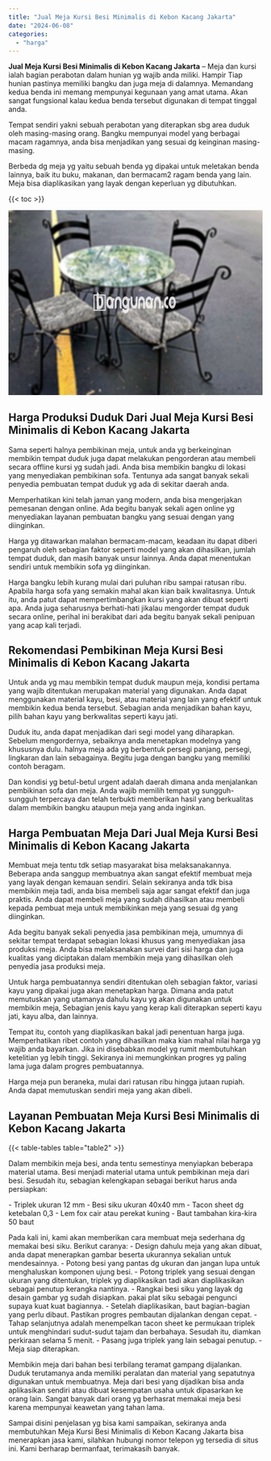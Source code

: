 ```yaml
---
title: "Jual Meja Kursi Besi Minimalis di Kebon Kacang Jakarta"
date: "2024-06-08"
categories: 
  - "harga"
---
```


**Jual Meja Kursi Besi Minimalis di Kebon Kacang Jakarta** – Meja dan kursi ialah bagian perabotan dalam hunian yg wajib anda miliki. Hampir Tiap hunian pastinya memiliki bangku dan juga meja di dalamnya. Memandang kedua benda ini memang mempunyai kegunaan yang amat utama. Akan sangat fungsional kalau kedua benda tersebut digunakan di tempat tinggal anda.

Tempat sendiri yakni sebuah perabotan yang diterapkan sbg area duduk oleh masing-masing orang. Bangku mempunyai model yang berbagai macam ragamnya, anda bisa menjadikan yang sesuai dg keinginan masing-masing.

Berbeda dg meja yg yaitu sebuah benda yg dipakai untuk meletakan benda lainnya, baik itu buku, makanan, dan bermacam2 ragam benda yang lain. Meja bisa diaplikasikan yang layak dengan keperluan yg dibutuhkan.

{{< toc >}}

![Jual Meja Kursi Besi Minimalis di Kebon Kacang Jakarta](/images/jual-meja-besi-murah29.png)

## Harga Produksi Duduk Dari Jual Meja Kursi Besi Minimalis di Kebon Kacang Jakarta

Sama seperti halnya pembikinan meja, untuk anda yg berkeinginan membikin tempat duduk juga dapat melakukan pengorderan atau membeli secara offline kursi yg sudah jadi. Anda bisa membikin bangku di lokasi yang menyediakan pembikinan sofa. Tentunya ada sangat banyak sekali penyedia pembuatan tempat duduk yg ada di sekitar daerah anda.

Memperhatikan kini telah jaman yang modern, anda bisa mengerjakan pemesanan dengan online. Ada begitu banyak sekali agen online yg menyediakan layanan pembuatan bangku yang sesuai dengan yang diinginkan.

Harga yg ditawarkan malahan bermacam-macam, keadaan itu dapat diberi pengaruh oleh sebagian faktor seperti model yang akan dihasilkan, jumlah tempat duduk, dan masih banyak unsur lainnya. Anda dapat menentukan sendiri untuk membikin sofa yg diinginkan.

Harga bangku lebih kurang mulai dari puluhan ribu sampai ratusan ribu. Apabila harga sofa yang semakin mahal akan kian baik kwalitasnya. Untuk itu, anda patut dapat mempertimbangkan kursi yang akan dibuat seperti apa. Anda juga seharusnya berhati-hati jikalau mengorder tempat duduk secara online, perihal ini berakibat dari ada begitu banyak sekali penipuan yang acap kali terjadi.

## Rekomendasi Pembikinan Meja Kursi Besi Minimalis di Kebon Kacang Jakarta

Untuk anda yg mau membikin tempat duduk maupun meja, kondisi pertama yang wajib ditentukan merupakan material yang digunakan. Anda dapat menggunakan material kayu, besi, atau material yang lain yang efektif untuk membikin kedua benda tersebut. Sebagian anda menjadikan bahan kayu, pilih bahan kayu yang berkwalitas seperti kayu jati.

Duduk itu, anda dapat menjadikan dari segi model yang diharapkan. Sebelum mengordernya, sebaiknya anda menetapkan modelnya yang khususnya dulu. halnya meja ada yg berbentuk persegi panjang, persegi, lingkaran dan lain sebagainya. Begitu juga dengan bangku yang memiliki contoh beragam.

Dan kondisi yg betul-betul urgent adalah daerah dimana anda menjalankan pembikinan sofa dan meja. Anda wajib memilih tempat yg sungguh-sungguh terpercaya dan telah terbukti memberikan hasil yang berkualitas dalam membikin bangku ataupun meja yang anda inginkan.

## Harga Pembuatan Meja Dari Jual Meja Kursi Besi Minimalis di Kebon Kacang Jakarta

Membuat meja tentu tdk setiap masyarakat bisa melaksanakannya. Beberapa anda sanggup membuatnya akan sangat efektif membuat meja yang layak dengan kemauan sendiri. Selain sekiranya anda tdk bisa membikin meja tadi, anda bisa membeli saja agar sangat efektif dan juga praktis. Anda dapat membeli meja yang sudah dihasilkan atau membeli kepada pembuat meja untuk membikinkan meja yang sesuai dg yang diinginkan.

Ada begitu banyak sekali penyedia jasa pembikinan meja, umumnya di sekitar tempat terdapat sebagian lokasi khusus yang menyediakan jasa produksi meja. Anda bisa melaksanakan survei dari sisi harga dan juga kualitas yang diciptakan dalam membikin meja yang dihasilkan oleh penyedia jasa produksi meja.

Untuk harga pembuatannya sendiri ditentukan oleh sebagian faktor, variasi kayu yang dipakai juga akan menetapkan harga. Dimana anda patut memutuskan yang utamanya dahulu kayu yg akan digunakan untuk membikin meja, Sebagian jenis kayu yang kerap kali diterapkan seperti kayu jati, kayu alba, dan lainnya.

Tempat itu, contoh yang diaplikasikan bakal jadi penentuan harga juga. Memperhatikan ribet contoh yang dihasilkan maka kian mahal nilai harga yg wajib anda bayarkan. Jika ini disebabkan model yg rumit membutuhkan ketelitian yg lebih tinggi. Sekiranya ini memungkinkan progres yg paling lama juga dalam progres pembuatannya.

Harga meja pun beraneka, mulai dari ratusan ribu hingga jutaan rupiah. Anda dapat memutuskan sendiri meja yang akan dibeli.

## Layanan Pembuatan Meja Kursi Besi Minimalis di Kebon Kacang Jakarta

{{< table-tables table="table2" >}}

Dalam membikin meja besi, anda tentu semestinya menyiapkan beberapa material utama. Besi menjadi material utama untuk pembikinan meja dari besi. Sesudah itu, sebagian kelengkapan sebagai berikut harus anda persiapkan:

\- Triplek ukuran 12 mm - Besi siku ukuran 40x40 mm - Tacon sheet dg ketebalan 0,3 - Lem fox cair atau perekat kuning - Baut tambahan kira-kira 50 baut

Pada kali ini, kami akan memberikan cara membuat meja sederhana dg memakai besi siku. Berikut caranya: - Design dahulu meja yang akan dibuat, anda dapat menerapkan gambar beserta ukurannya sekalian untuk mendesainnya. - Potong besi yang pantas dg ukuran dan jangan lupa untuk menghaluskan komponen ujung besi. - Potong triplek yang sesuai dengan ukuran yang ditentukan, triplek yg diaplikasikan tadi akan diaplikasikan sebagai penutup kerangka nantinya. - Rangkai besi siku yang layak dg desain gambar yg sudah disiapkan. pakai plat siku sebagai pengunci supaya kuat kuat bagiannya. - Setelah diaplikasikan, baut bagian-bagian yang perlu dibaut. Pastikan progres pembautan dijalankan dengan cepat. - Tahap selanjutnya adalah menempelkan tacon sheet ke permukaan triplek untuk menghindari sudut-sudut tajam dan berbahaya. Sesudah itu, diamkan perkiraan selama 5 menit. - Pasang juga triplek yang lain sebagai penutup. - Meja siap diterapkan.

Membikin meja dari bahan besi terbilang teramat gampang dijalankan. Duduk terutamanya anda memiliki peralatan dan material yang sepatutnya digunakan untuk membuatnya. Meja dari besi yang dijadikan bisa anda aplikasikan sendiri atau dibuat kesempatan usaha untuk dipasarkan ke orang lain. Sangat banyak dari orang yg berhasrat memakai meja besi karena mempunyai keawetan yang tahan lama.

Sampai disini penjelasan yg bisa kami sampaikan, sekiranya anda membutuhkan Meja Kursi Besi Minimalis di Kebon Kacang Jakarta bisa menerapkan jasa kami, silahkan hubungi nomor telepon yg tersedia di situs ini. Kami berharap bermanfaat, terimakasih banyak.
